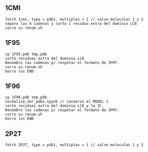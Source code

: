 1CMI
----
    fetch 1cmi, type = pdb1, multiplex = 1 // salvo moleculas 1 y 2
    separo las 4 cadenas y corto 1 residuo extra del dominio LC8
    corro su renum.sh

1F95
----
    cp 1F95.pdb tmp.pdb
    corto residuos extra del dominio LC8
    Renombro las cadenas p/ respetar el formato de 3FM7.
    corro su renum.sh
    borro los END
1F96
----
    cp 1F96.pdb tmp.pdb 
    normalize_nmr_pdbs.ipynb // conservo el MODEL 1
    corto residuos extra del dominio LC8 y la IC.
    Renombro las cadenas p/ respetar el formato de 3FM7.
    corro su renum.sh
    borro los END

2P2T
----
    fetch 2P2T, type = pdb1, multiplex = 1 // salvo moleculas 1 y 2




